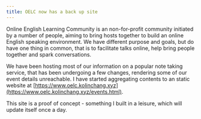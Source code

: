 ```yaml
---
title: OELC now has a back up site
---
```


Online English Learning Community is an non-for-profit community initiated by a number of people, aiming to bring hosts together to build an online English speaking environment.  We have different purpose and goals, but do have one thing in common, that is to facilitate talks online, help bring people together and spark conversations.

We have been hosting most of our information on a popular note taking service, that has been undergoing a few changes, rendering some of our event details unreachable.  I have started aggregating contents to an static website at [https://www.oelc.kolinchang.xyz](https://www.oelc.kolinchang.xyz/events.html). 

This site is a proof of concept - something I built in a leisure, which will update itself once a day.
